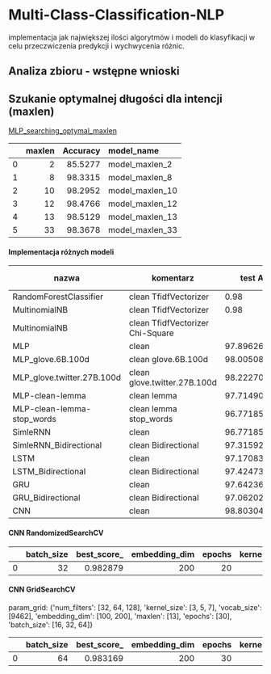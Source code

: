 # Multi-Class-Classification-NLP



implementacja jak największej ilości algorytmów i modeli do klasyfikacji w celu przeczwiczenia predykcji i wychwycenia różnic.

## Analiza zbioru - wstępne wnioski


## Szukanie optymalnej długości dla intencji (maxlen)
[MLP_searching_optymal_maxlen](https://github.com/ciepielajan/Multi-Class-Classification-NLP/blob/main/MLP_searching%20_optymal_maxlen.ipynb)


|    |   maxlen |   Accuracy | model_name      |
|---:|---------:|-----------:|:----------------|
|  0 |        2 |    85.5277 | model_maxlen_2  |
|  1 |        8 |    98.3315 | model_maxlen_8  |
|  2 |       10 |    98.2952 | model_maxlen_10 |
|  3 |       12 |    98.4766 | model_maxlen_12 |
|  4 |       13 |    98.5129 | model_maxlen_13 |
|  5 |       33 |    98.3678 | model_maxlen_33 |

#### Implementacja różnych modeli

nazwa| komentarz |test Accuracy|predykcja Accuracy|predykcja F1_score
-|-|-|-|-
RandomForestClassifier |clean TfidfVectorizer|0.98|0.98|0.98
MultinomialNB   |clean  TfidfVectorizer|0.98|0.98|0.98
MultinomialNB   |clean  TfidfVectorizer Chi-Square |||
MLP |clean|97.89626598358154|0.97|0.97
MLP_glove.6B.100d|clean glove.6B.100d|98.0050802230835|0.98|0.98
MLP_glove.twitter.27B.100d|clean glove.twitter.27B.100d|98.2227087020874|0.97|0.97
MLP-clean-lemma |clean lemma|97.71490693092346|0.96|0.96
MLP-clean-lemma-stop_words |clean lemma stop_words|96.77185416221619|0.94|0.94
SimleRNN |clean|96.77185416221619|0.97|0.97
SimleRNN_Bidirectional |clean Bidirectional| 97.31592535972595     | 0.97|0.97
LSTM  |clean|97.1708357334137|0.97|0.97
LSTM_Bidirectional    |clean Bidirectional| 97.4247395992279     |  0.96     | 0.96
GRU     |clean|97.64236211776733|0.97|0.97
GRU_Bidirectional     |clean Bidirectional| 97.06202149391174     | 0.97|0.97
CNN | clean |  98.803049325943 | 0.98|0.98


#### CNN RandomizedSearchCV
|    |   batch_size |   best_score_ |   embedding_dim |   epochs |   kernel_size |   maxlen |   num_filters |   vocab_size |
|---:|-------------:|--------------:|----------------:|---------:|--------------:|---------:|--------------:|-------------:|
|  0 |           32 |      0.982879 |             200 |       20 |             3 |       13 |           128 |         9462 |


#### CNN GridSearchCV

param_grid:
{'num_filters': [32, 64, 128], 'kernel_size': [3, 5, 7], 'vocab_size': [9462], 'embedding_dim': [100, 200], 'maxlen': [13], 'epochs': [30], 'batch_size': [16, 32, 64]}

|    |   batch_size |   best_score_ |   embedding_dim |   epochs |   kernel_size |   maxlen |   num_filters |   vocab_size |
|---:|-------------:|--------------:|----------------:|---------:|--------------:|---------:|--------------:|-------------:|
|  0 |           64 |      0.983169 |             200 |       30 |             3 |       13 |           128 |         9462 |
